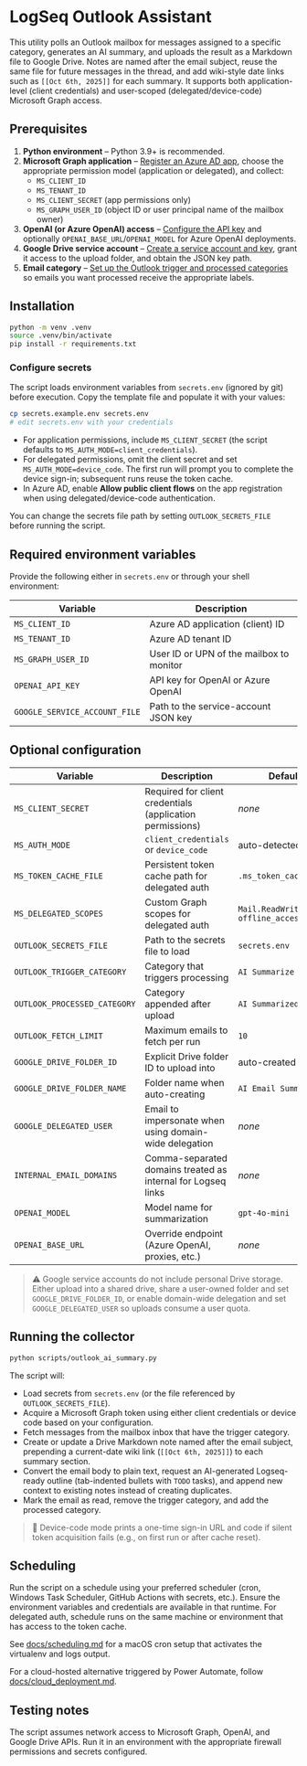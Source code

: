 # LogSeq Outlook Assistant

This utility polls an Outlook mailbox for messages assigned to a specific category, generates an AI summary, and uploads the result as a Markdown file to Google Drive. Notes are named after the email subject, reuse the same file for future messages in the thread, and add wiki-style date links such as `[[Oct 6th, 2025]]` for each summary. It supports both application-level (client credentials) and user-scoped (delegated/device-code) Microsoft Graph access.

## Prerequisites

1. **Python environment** – Python 3.9+ is recommended.
2. **Microsoft Graph application** – [Register an Azure AD app](docs/azure_ad_app_registration.md), choose the appropriate permission model (application or delegated), and collect:
   - `MS_CLIENT_ID`
   - `MS_TENANT_ID`
   - `MS_CLIENT_SECRET` (app permissions only)
   - `MS_GRAPH_USER_ID` (object ID or user principal name of the mailbox owner)
3. **OpenAI (or Azure OpenAI) access** – [Configure the API key](docs/openai_access.md) and optionally `OPENAI_BASE_URL`/`OPENAI_MODEL` for Azure OpenAI deployments.
4. **Google Drive service account** – [Create a service account and key](docs/google_drive_service_account.md), grant it access to the upload folder, and obtain the JSON key path.
5. **Email category** – [Set up the Outlook trigger and processed categories](docs/outlook_category_setup.md) so emails you want processed receive the appropriate labels.

## Installation

```bash
python -m venv .venv
source .venv/bin/activate
pip install -r requirements.txt
```

### Configure secrets

The script loads environment variables from `secrets.env` (ignored by git) before execution. Copy the template file and populate it with your values:

```bash
cp secrets.example.env secrets.env
# edit secrets.env with your credentials
```

- For application permissions, include `MS_CLIENT_SECRET` (the script defaults to `MS_AUTH_MODE=client_credentials`).
- For delegated permissions, omit the client secret and set `MS_AUTH_MODE=device_code`. The first run will prompt you to complete the device sign-in; subsequent runs reuse the token cache.
- In Azure AD, enable **Allow public client flows** on the app registration when using delegated/device-code authentication.

You can change the secrets file path by setting `OUTLOOK_SECRETS_FILE` before running the script.

## Required environment variables

Provide the following either in `secrets.env` or through your shell environment:

| Variable | Description |
| --- | --- |
| `MS_CLIENT_ID` | Azure AD application (client) ID |
| `MS_TENANT_ID` | Azure AD tenant ID |
| `MS_GRAPH_USER_ID` | User ID or UPN of the mailbox to monitor |
| `OPENAI_API_KEY` | API key for OpenAI or Azure OpenAI |
| `GOOGLE_SERVICE_ACCOUNT_FILE` | Path to the service-account JSON key |

## Optional configuration

| Variable | Description | Default |
| --- | --- | --- |
| `MS_CLIENT_SECRET` | Required for client credentials (application permissions) | *none* |
| `MS_AUTH_MODE` | `client_credentials` or `device_code` | auto-detected |
| `MS_TOKEN_CACHE_FILE` | Persistent token cache path for delegated auth | `.ms_token_cache.json` |
| `MS_DELEGATED_SCOPES` | Custom Graph scopes for delegated auth | `Mail.ReadWrite offline_access` |
| `OUTLOOK_SECRETS_FILE` | Path to the secrets file to load | `secrets.env` |
| `OUTLOOK_TRIGGER_CATEGORY` | Category that triggers processing | `AI Summarize` |
| `OUTLOOK_PROCESSED_CATEGORY` | Category appended after upload | `AI Summarized` |
| `OUTLOOK_FETCH_LIMIT` | Maximum emails to fetch per run | `10` |
| `GOOGLE_DRIVE_FOLDER_ID` | Explicit Drive folder ID to upload into | auto-created |
| `GOOGLE_DRIVE_FOLDER_NAME` | Folder name when auto-creating | `AI Email Summaries` |
| `GOOGLE_DELEGATED_USER` | Email to impersonate when using domain-wide delegation | *none* |
| `INTERNAL_EMAIL_DOMAINS` | Comma-separated domains treated as internal for Logseq links | *none* |
| `OPENAI_MODEL` | Model name for summarization | `gpt-4o-mini` |
| `OPENAI_BASE_URL` | Override endpoint (Azure OpenAI, proxies, etc.) | *none* |

> ⚠️ Google service accounts do not include personal Drive storage. Either upload into a shared drive, share a user-owned folder and set `GOOGLE_DRIVE_FOLDER_ID`, or enable domain-wide delegation and set `GOOGLE_DELEGATED_USER` so uploads consume a user quota.

## Running the collector

```bash
python scripts/outlook_ai_summary.py
```

The script will:

- Load secrets from `secrets.env` (or the file referenced by `OUTLOOK_SECRETS_FILE`).
- Acquire a Microsoft Graph token using either client credentials or device code based on your configuration.
- Fetch messages from the mailbox inbox that have the trigger category.
- Create or update a Drive Markdown note named after the email subject, prepending a current-date wiki link (`[[Oct 6th, 2025]]`) to each summary section.
- Convert the email body to plain text, request an AI-generated Logseq-ready outline (tab-indented bullets with `TODO` tasks), and append new context to existing notes instead of creating duplicates.
- Mark the email as read, remove the trigger category, and add the processed category.

> 📝 Device-code mode prints a one-time sign-in URL and code if silent token acquisition fails (e.g., on first run or after cache reset).

## Scheduling

Run the script on a schedule using your preferred scheduler (cron, Windows Task Scheduler, GitHub Actions with secrets, etc.). Ensure the environment variables and credentials are available in that runtime. For delegated auth, schedule runs on the same machine or environment that has access to the token cache.

See [docs/scheduling.md](docs/scheduling.md) for a macOS cron setup that activates the virtualenv and logs output.

For a cloud-hosted alternative triggered by Power Automate, follow [docs/cloud_deployment.md](docs/cloud_deployment.md).

## Testing notes

The script assumes network access to Microsoft Graph, OpenAI, and Google Drive APIs. Run it in an environment with the appropriate firewall permissions and secrets configured.
